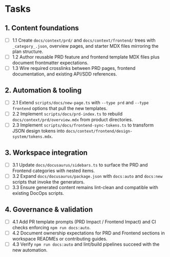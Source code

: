 # Tasks

## 1. Content foundations
- [ ] 1.1 Create `docs/context/prd/` and `docs/context/frontend/` trees with `_category_.json`, overview pages, and starter MDX files mirroring the plan structure.
- [ ] 1.2 Author reusable PRD feature and frontend template MDX files plus document frontmatter expectations.
- [ ] 1.3 Wire required crosslinks between PRD pages, frontend documentation, and existing API/SDD references.

## 2. Automation & tooling
- [ ] 2.1 Extend `scripts/docs/new-page.ts` with `--type prd` and `--type frontend` options that pull the new templates.
- [ ] 2.2 Implement `scripts/docs/prd-index.ts` to rebuild `docs/context/prd/overview.mdx` from product directories.
- [ ] 2.3 Implement `scripts/docs/frontend-sync-tokens.ts` to transform JSON design tokens into `docs/context/frontend/design-system/tokens.mdx`.

## 3. Workspace integration
- [ ] 3.1 Update `docs/docusaurus/sidebars.ts` to surface the PRD and Frontend categories with nested items.
- [ ] 3.2 Expand `docs/docusaurus/package.json` with `docs:auto` and `docs:new` scripts that invoke the generators.
- [ ] 3.3 Ensure generated content remains lint-clean and compatible with existing DocOps scripts.

## 4. Governance & validation
- [ ] 4.1 Add PR template prompts (PRD Impact / Frontend Impact) and CI checks enforcing `npm run docs:auto`.
- [ ] 4.2 Document ownership expectations for PRD and Frontend sections in workspace READMEs or contributing guides.
- [ ] 4.3 Verify `npm run docs:auto` and lint/build pipelines succeed with the new automation.

